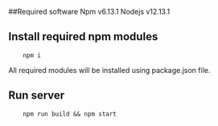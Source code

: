 ##Required software
Npm v6.13.1
Nodejs v12.13.1 

## Install required npm modules
```
    npm i 
```
All required modules will be installed using package.json file.

## Run server
```
    npm run build && npm start
```
